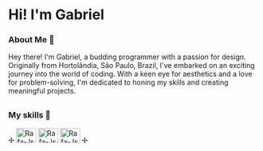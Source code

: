 # Hi! I'm Gabriel

### About Me 🌱
Hey there! I'm Gabriel, a budding programmer with a passion for design. Originally from Hortolândia, São Paulo, Brazil, I've embarked on an exciting journey into the world of coding. With a keen eye for aesthetics and a love for problem-solving, I'm dedicated to honing my skills and creating meaningful projects.

##

### My skills 🌾
<div style="display: inline_block">
  ✢
   <img  alt="Rafa-Js" height="30" width="40" src="https://cdn.jsdelivr.net/gh/devicons/devicon@latest/icons/css3/css3-original.svg" />
  <img  alt="Rafa-Js" height="30" width="40" src="https://cdn.jsdelivr.net/gh/devicons/devicon@latest/icons/html5/html5-original.svg" />
  <img  alt="Rafa-Js" height="30" width="40" src="https://icongr.am/devicon/javascript-plain.svg?size=128&color=ffea00" />
  ✢
</div>
